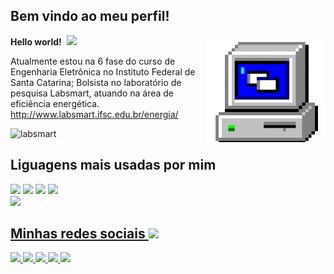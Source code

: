 ## Bem vindo ao meu perfil!

<img align="right" alt="PC GIF" src="https://github.com/TheDudeThatCode/TheDudeThatCode/blob/master/Assets/PC.gif" width="190" />

**Hello world!** &nbsp;<img src="https://github.com/TheDudeThatCode/TheDudeThatCode/blob/master/Assets/Earth.gif" width="24px">

Atualmente estou na 6 fase do curso de Engenharia Eletrônica no Instituto Federal de Santa Catarina;
Bolsista no laboratório de pesquisa Labsmart, atuando na área de eficiência energética.
http://www.labsmart.ifsc.edu.br/energia/

<img alt="labsmart" src="https://user-images.githubusercontent.com/72568537/137894455-a6df2be5-7009-41e4-9cec-68691954b529.png" width="190" />

## Liguagens mais usadas por mim

<div>
<img src="https://img.shields.io/badge/MySQL-00000F?style=for-the-badge&logo=mysql&logoColor=white">
<img src="https://img.shields.io/badge/PostgreSQL-316192?style=for-the-badge&logo=postgresql&logoColor=white">
<img src="https://img.shields.io/badge/C-00599C?style=for-the-badge&logo=c&logoColor=white">
<img src="https://img.shields.io/badge/C%2B%2B-00599C?style=for-the-badge&logo=c%2B%2B&logoColor=white">

</div>

<div align="left">
	
  <a href="https://github.com/Fsavellino">
  <img height="140em" src="https://github-readme-stats.vercel.app/api?username=Fsavellino&show_icons=true&theme=blue-green&include_all_commits=true&count_private=true"/>
  
</div>

## Minhas redes sociais <img src="https://github.com/TheDudeThatCode/TheDudeThatCode/blob/master/Assets/Handshake.gif" height="32px">

<div>	
<a href="https://www.instagram.com/fsavellino" target="_blank"> <img src="https://img.shields.io/badge/Instagram-E4405F?style=for-the-badge&logo=instagram&logoColor=white "target =" _blank"> </a>
<a href="https://twitter.com/Fsavelino" target="_blank"> <img src="https://img.shields.io/badge/Twitter-1DA1F2?style=for-the-badge&logo=twitter&logoColor=white "target =" _blank"> </a>
<a href="mailto:fabio.s2000@aluno.ifsc.edu.br" target="_blank"> <img src="https://img.shields.io/badge/Gmail-D14836?style=for-the-badge&logo=gmail&logoColor=white "target =" _blank"> </a>
<a href="https://github.com/Fsavellino" target="_blank"> <img src= "https://img.shields.io/badge/GitHub-100000?style=for-the-badge&logo=github&logoColor=white "target =" _blank"> </a>
<a href="https://steamcommunity.com/id/Fabioo71/" target="_blank"> <img src= "https://img.shields.io/badge/Steam-000000?style=for-the-badge&logo=steam&logoColor=white "target =" _blank"> </a>
</div>
